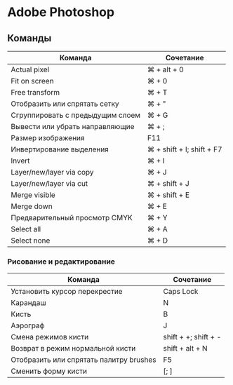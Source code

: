 # Adobe Photoshop


## Команды

Команда | Сочетание
------- | ---------
Actual pixel | ⌘ + alt + 0
Fit on screen | ⌘ + 0
Free transform | ⌘ + T
Отобразить или спрятать сетку | ⌘ + "
Сгруппировать с предыдущим слоем | ⌘ + G
Вывести или убрать направляющие | ⌘ + ;
Размер изображения | F11
Инвертирование выделения | ⌘ + shift + I; shift + F7
Invert | ⌘ + I
Layer/new/layer via copy | ⌘ + J
Layer/new/layer via cut | ⌘ + shift + J
Merge visible | ⌘ + shift + E
Merge down | ⌘ + E
Предварительный просмотр CMYK | ⌘ + Y
Select all | ⌘ + A
Select none | ⌘ + D

### Рисование и редактирование

Команда | Сочетание
------- | ---------
Установить курсор перекрестие | Caps Lock
Карандаш | N
Кисть | B
Аэрограф | J
Смена режимов кисти | shift + +; shift + -
Возврат в режим нормальной кисти | shift + alt + N
Отобразить или спрятать палитру brushes | F5
Сменить форму кисти | [; ]